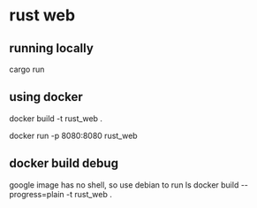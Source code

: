 # rust web

## running locally

cargo run

## using docker

docker build -t rust_web .

docker run -p 8080:8080 rust_web

## docker build debug

google image has no shell, so use debian to run ls 
 docker build --progress=plain -t rust_web .
